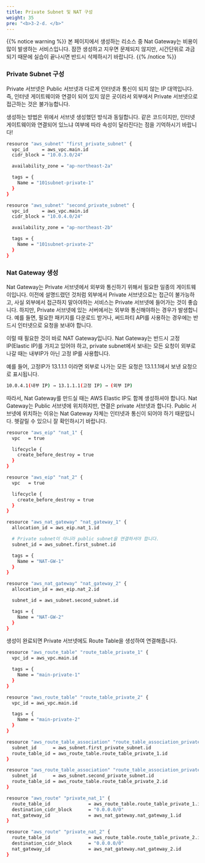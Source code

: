 ```yaml
---
title: Private Subnet 및 NAT 구성
weight: 35
pre: "<b>3-2-d. </b>"
---
```


{{% notice warning %}}
본 페이지에서 생성하는 리소스 중 Nat Gateway는 비용이 많이 발생하는 서비스입니다. 잠깐 생성하고 지우면 문제되지 않지만, 시간단위로 과금되기 때문에 실습이 끝나시면 반드시 삭제하시기 바랍니다.
{{% /notice %}}

### Private Subnet 구성

Private 서브넷은 Public 서브넷과 다르게 인터넷과 통신이 되지 않는 IP 대역입니다. 즉, 인터넷 게이트웨이와 연결이 되어 있지 않은 곳이라서 외부에서 Private 서브넷으로 접근하는 것은 불가능합니다.

생성하는 방법은 위에서 서브넷 생성했던 방식과 동일합니다. 같은 코드이지만, 인터넷 게이트웨이와 연결되어 있느냐 여부에 따라 속성이 달라진다는 점을 기억하시기 바랍니다!

```bash
resource "aws_subnet" "first_private_subnet" {
  vpc_id     = aws_vpc.main.id
  cidr_block = "10.0.3.0/24"

  availability_zone = "ap-northeast-2a"

  tags = {
    Name = "101subnet-private-1"
  }
}

resource "aws_subnet" "second_private_subnet" {
  vpc_id     = aws_vpc.main.id
  cidr_block = "10.0.4.0/24"

  availability_zone = "ap-northeast-2b"

  tags = {
    Name = "101subnet-private-2"
  }
}
```

### Nat Gateway 생성

Nat Gateway는 Private 서브넷에서 외부와 통신하기 위해서 필요한 일종의 게이트웨이입니다. 이전에 설명드렸던 것처럼 외부에서 Private 서브넷으로는 접근이 불가능하고, 사실 외부에서 접근하지 말아야하는 서비스는 Private 서브넷에 들어가는 것이 좋습니다. 하지만, Private 서브넷에 있는 서버에서는 외부와 통신해야하는 경우가 발생합니다. 예를 들면, 필요한 패키지를 다운로드 받거나, 써드파티 API를 사용하는 경우에는 반드시 인터넷으로 요청을 보내야 합니다.

이럴 때 필요한 것이 바로 NAT Gateway입니다. Nat Gateway는 반드시 고정 IP(Elastic IP)를 가지고 있어야 하고, private subnet에서 보내는 모든 요청이 외부로 나갈 때는 내부IP가 아닌 고정 IP를 사용합니다.

예를 들어, 고정IP가 13.1.1.1 이라면 외부로 나가는 모든 요청은 13.1.1.1에서 보낸 요청으로 표시됩니다.

```bash
10.0.4.1(내부 IP) → 13.1.1.1(고정 IP) → (외부 IP)
```

따라서, Nat Gateway를 만드실 때는 AWS Elastic IP도 함께 생성하셔야 합니다. Nat Gateway는 Public 서브넷에 위치하지만, 연결은 private 서브넷과 합니다. Public 서브넷에 위치하는 이유는 Nat Gateway 자체는 인터넷과 통신이 되어야 하기 때문입니다. 헷갈릴 수 있으니 잘 확인하시기 바랍니다.

```bash
resource "aws_eip" "nat_1" {
  vpc   = true

  lifecycle {
    create_before_destroy = true
  }
}

resource "aws_eip" "nat_2" {
  vpc   = true

  lifecycle {
    create_before_destroy = true
  }
}

resource "aws_nat_gateway" "nat_gateway_1" {
  allocation_id = aws_eip.nat_1.id

  # Private subnet이 아니라 public subnet을 연결하셔야 합니다.
  subnet_id = aws_subnet.first_subnet.id

  tags = {
    Name = "NAT-GW-1"
  }
}

resource "aws_nat_gateway" "nat_gateway_2" {
  allocation_id = aws_eip.nat_2.id

  subnet_id = aws_subnet.second_subnet.id

  tags = {
    Name = "NAT-GW-2"
  }
}
```

생성이 완료되면 Private 서브넷에도 Route Table을 생성하여 연결해줍니다.

```bash
resource "aws_route_table" "route_table_private_1" {
  vpc_id = aws_vpc.main.id

  tags = {
    Name = "main-private-1"
  }
}

resource "aws_route_table" "route_table_private_2" {
  vpc_id = aws_vpc.main.id

  tags = {
    Name = "main-private-2"
  }
}

resource "aws_route_table_association" "route_table_association_private_1" {
  subnet_id      = aws_subnet.first_private_subnet.id
  route_table_id = aws_route_table.route_table_private_1.id
}

resource "aws_route_table_association" "route_table_association_private_2" {
  subnet_id      = aws_subnet.second_private_subnet.id
  route_table_id = aws_route_table.route_table_private_2.id
}

resource "aws_route" "private_nat_1" {
  route_table_id              = aws_route_table.route_table_private_1.id
  destination_cidr_block      = "0.0.0.0/0"
  nat_gateway_id              = aws_nat_gateway.nat_gateway_1.id
}

resource "aws_route" "private_nat_2" {
  route_table_id              = aws_route_table.route_table_private_2.id
  destination_cidr_block      = "0.0.0.0/0"
  nat_gateway_id              = aws_nat_gateway.nat_gateway_2.id
}
```
